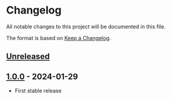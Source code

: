 # Changelog
All notable changes to this project will be documented in this file.

The format is based on [Keep a Changelog](http://keepachangelog.com/en/1.0.0/).

## [Unreleased](https://github.com/unzerdev/integration-core/compare/master...dev)

## [1.0.0](https://github.com/unzerdev/integration-core/releases/tag/1.0.0) - 2024-01-29
- First stable release
